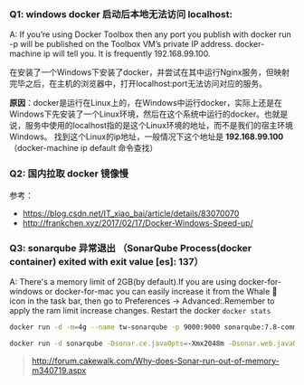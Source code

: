 ### **Q1: windows docker 启动后本地无法访问 localhost:<PORT>**
A: 
  If you’re using Docker Toolbox then any port you publish with docker run -p will be published on the Toolbox VM’s private IP address. docker-machine ip will tell you. It is frequently 192.168.99.100.
  
  在安装了一个Windows下安装了docker，并尝试在其中运行Nginx服务，但映射完毕之后，在主机的浏览器中，打开localhost:port无法访问对应的服务。
  
**原因**：docker是运行在Linux上的，在Windows中运行docker，实际上还是在Windows下先安装了一个Linux环境，然后在这个系统中运行的docker。也就是说，服务中使用的localhost指的是这个Linux环境的地址，而不是我们的宿主环境Windows。
  找到这个Linux的ip地址，一般情况下这个地址是 **192.168.99.100**（docker-machine ip default 命令查找）
  
  
### **Q2: 国内拉取 docker 镜像慢**
  
  参考：
  - https://blog.csdn.net/IT_xiao_bai/article/details/83070070
  - http://frankchen.xyz/2017/02/17/Docker-Windows-Speed-up/


### **Q3: sonarqube 异常退出 （SonarQube Process(docker container) exited with exit value [es]: 137**）
A: 
There's a memory limit of 2GB(by default).If you are using docker-for-windows or docker-for-mac you can easily increase it from the Whale 🐳 icon in the task bar, then go to Preferences -> Advanced:.Remember to apply the ram limit increase changes. Restart the docker
`docker stats`

```bash
docker run -d -m=4g --name tw-sonarqube -p 9000:9000 sonarqube:7.8-community
```

```bash
docker run -d sonarqube -Dsonar.ce.javaOpts=-Xmx2048m -Dsonar.web.javaOpts=-Xmx2048m
```
> http://forum.cakewalk.com/Why-does-Sonar-run-out-of-memory-m340719.aspx

